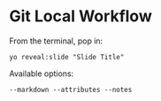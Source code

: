
# Git Local Workflow

From the terminal, pop in:

  ```yo reveal:slide "Slide Title"```

Available options:

 ```--markdown --attributes --notes```
